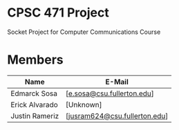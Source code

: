 # CPSC 471 Project
Socket Project for Computer Communications Course

# Members
| Name | E-Mail |
| ------ | ------ |
| Edmarck Sosa | [e.sosa@csu.fullerton.edu]|
| Erick Alvarado | [Unknown]|
| Justin Rameriz | [jusram624@csu.fullerton.edu]|
